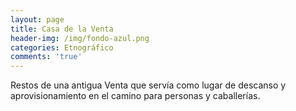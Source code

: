 ```yaml
---
layout: page
title: Casa de la Venta
header-img: /img/fondo-azul.png
categories: Etnográfico
comments: 'true'
---
```



Restos de una antigua Venta que servía como lugar de descanso y aprovisionamiento en el camino para personas y caballerías.

<div class="photo-gallery">
<ul>
</ul>
</div>
